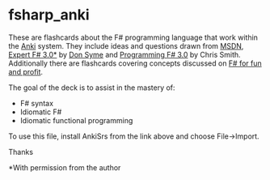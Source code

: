 fsharp_anki
===========

These are flashcards about the F# programming language that work within 
the [Anki](http://ankisrs.net/) system. They include ideas and questions drawn from
[MSDN](http://msdn.microsoft.com/library/vstudio/ff730280.aspx), 
[Expert F# 3.0*](http://www.amazon.com/Expert-F-3-0-Don-Syme/dp/1430246502/ref=sr_1_1?s=books&ie=UTF8&qid=1383850815&sr=1-1&keywords=expert+f+3.0_)
by [Don Syme](https://twitter.com/dsyme) and [Programming F# 3.0](http://www.amazon.com/Programming-F-3-0-Chris-Smith/dp/1449320295/ref=sr_1_1?ie=UTF8&qid=1383850704&sr=8-1&keywords=f%23+3.0) by Chris Smith. Additionally there are flashcards covering concepts discussed
on [F# for fun and profit](http://fsharpforfunandprofit.com/). 

The goal of the deck is to assist in the mastery of: 
* F# syntax
* Idiomatic F#
* Idiomatic functional programming

To use this file, install AnkiSrs from the link above and choose File->Import. 

Thanks

*With permission from the author
